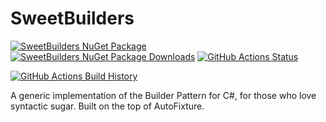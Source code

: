 # SweetBuilders

[![SweetBuilders NuGet Package](https://img.shields.io/nuget/v/SweetBuilders.svg)](https://www.nuget.org/packages/SweetBuilders/) [![SweetBuilders NuGet Package Downloads](https://img.shields.io/nuget/dt/SweetBuilders)](https://www.nuget.org/packages/SweetBuilders) [![GitHub Actions Status](https://github.com/victorsebrito/SweetBuilders/workflows/Build/badge.svg?branch=main)](https://github.com/victorsebrito/SweetBuilders/actions)

[![GitHub Actions Build History](https://buildstats.info/github/chart/victorsebrito/SweetBuilders?branch=main&includeBuildsFromPullRequest=false)](https://github.com/victorsebrito/SweetBuilders/actions)


A generic implementation of the Builder Pattern for C#, for those who love syntactic sugar. Built on the top of AutoFixture.
